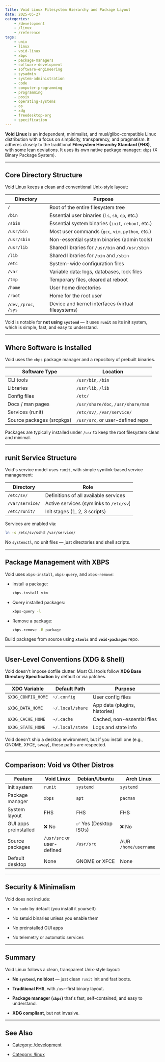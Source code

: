 ```yaml
---
Title: Void Linux Filesystem Hierarchy and Package Layout
date: 2025-05-27
categories:
    - /development
    - /linux
    - /reference
tags:
    - unix
    - linux
    - void-linux
    - xbps
    - package-managers
    - software-development
    - software-engineering
    - sysadmin
    - system-administration
    - code
    - computer-programming
    - programming
    - posix
    - operating-systems
    - os
    - xdg
    - freedesktop-org
    - specification
---
```



**Void Linux** is an independent, minimalist, and musl/glibc-compatible Linux distribution with a focus on simplicity, transparency, and pragmatism. It adheres closely to the traditional **Filesystem Hierarchy Standard (FHS)**, with some lean deviations. It uses its own native package manager: `xbps` (X Binary Package System).

---

## Core Directory Structure

Void Linux keeps a clean and conventional Unix-style layout:

|Directory|Purpose|
|---|---|
|`/`|Root of the entire filesystem tree|
|`/bin`|Essential user binaries (`ls`, `sh`, `cp`, etc.)|
|`/sbin`|Essential system binaries (`init`, `reboot`, etc.)|
|`/usr/bin`|Most user commands (`gcc`, `vim`, `python`, etc.)|
|`/usr/sbin`|Non-essential system binaries (admin tools)|
|`/usr/lib`|Shared libraries for `/usr/bin` and `/usr/sbin`|
|`/lib`|Shared libraries for `/bin` and `/sbin`|
|`/etc`|System-wide configuration files|
|`/var`|Variable data: logs, databases, lock files|
|`/tmp`|Temporary files, cleared at reboot|
|`/home`|User home directories|
|`/root`|Home for the root user|
|`/dev`, `/proc`, `/sys`|Device and kernel interfaces (virtual filesystems)|

Void is notable for **not using `systemd`** — it uses **`runit`** as its init system, which is simple, fast, and easy to understand.

---

## Where Software is Installed

Void uses the `xbps` package manager and a repository of prebuilt binaries.

|Software Type|Location|
|---|---|
|CLI tools|`/usr/bin`, `/bin`|
|Libraries|`/usr/lib`, `/lib`|
|Config files|`/etc/`|
|Docs / man pages|`/usr/share/doc`, `/usr/share/man`|
|Services (runit)|`/etc/sv/`, `/var/service/`|
|Source packages (srcpkgs)|`/usr/src`, or user-defined repo|

Packages are typically installed under `/usr` to keep the root filesystem clean and minimal.

---

## runit Service Structure

Void's service model uses `runit`, with simple symlink-based service management:

|Directory|Role|
|---|---|
|`/etc/sv/`|Definitions of all available services|
|`/var/service/`|Active services (symlinks to `/etc/sv`)|
|`/etc/runit/`|Init stages (1, 2, 3 scripts)|

Services are enabled via:

```bash
ln -s /etc/sv/sshd /var/service/
```

No `systemctl`, no unit files — just directories and shell scripts.

---

## Package Management with XBPS

Void uses `xbps-install`, `xbps-query`, and `xbps-remove`:

- Install a package:
    
    ```bash
    xbps-install vim
    ```
    
- Query installed packages:
    
    ```bash
    xbps-query -l
    ```
    
- Remove a package:
    
    ```bash
    xbps-remove -R package
    ```
    

Build packages from source using **`xtools`** and **`void-packages`** repo.

---

## User-Level Conventions (XDG & Shell)

Void doesn't impose dotfile clutter. Most CLI tools follow **XDG Base Directory Specification** by default or via patches.

|XDG Variable|Default Path|Purpose|
|---|---|---|
|`$XDG_CONFIG_HOME`|`~/.config`|User config files|
|`$XDG_DATA_HOME`|`~/.local/share`|App data (plugins, histories)|
|`$XDG_CACHE_HOME`|`~/.cache`|Cached, non-essential files|
|`$XDG_STATE_HOME`|`~/.local/state`|Logs and state info|

Void doesn't ship a desktop environment, but if you install one (e.g., GNOME, XFCE, sway), these paths are respected.

---

## Comparison: Void vs Other Distros

|Feature|Void Linux|Debian/Ubuntu|Arch Linux|
|---|---|---|---|
|Init system|`runit`|`systemd`|`systemd`|
|Package manager|`xbps`|`apt`|`pacman`|
|System layout|FHS|FHS|FHS|
|GUI apps preinstalled|❌ No|✅ Yes (Desktop ISOs)|❌ No|
|Source packages|`/usr/src` or user-defined|`/usr/src`|AUR `/home/username`|
|Default desktop|None|GNOME or XFCE|None|

---

## Security & Minimalism

Void does not include:

- No `sudo` by default (you install it yourself)
    
- No setuid binaries unless you enable them
    
- No preinstalled GUI apps
    
- No telemetry or automatic services

---

## Summary

Void Linux follows a clean, transparent Unix-style layout:

- **No `systemd`, no bloat** — just clean `runit` init and fast boots.
    
- **Traditional FHS**, with `/usr`-first binary layout.
    
- **Package manager (`xbps`)** that's fast, self-contained, and easy to understand.
    
- **XDG compliant**, but not invasive.
    

---

## See Also

- [Category: /development](/notes-by-category#category-/development)

- [Category: /linux](/notes-by-category#category-/linux)

